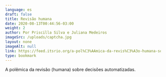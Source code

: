 ```yaml
---
language: es
draft: false
title: Revisão humana
date: 2020-08-13T00:44:56-03:00
weight: 2
author: Por Priscilla Silva e Juliana Medeiros
imageSrc: /uploads/captcha.jpg
layout: none
imageAlt: null
link: https://feed.itsrio.org/a-pol%C3%AAmica-da-revis%C3%A3o-humana-sobre-decis%C3%B5es-automatizadas-a81592886345
type: bookmark
---
```

A polêmica da revisão (humana) sobre decisões automatizadas.